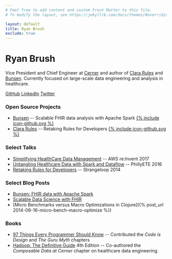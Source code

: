 ```yaml
---
# Feel free to add content and custom Front Matter to this file.
# To modify the layout, see https://jekyllrb.com/docs/themes/#overriding-theme-defaults

layout: default
title: Ryan Brush
exclude: true
---
```

# Ryan Brush
Vice President and Chief Engineer at [Cerner](https://engineering.cerner.com/) and author of [Clara Rules](https://www.clara-rules.org) and [Bunsen](https://engineering.cerner.com/bunsen/). Currently focused on large-scale data engineering and analysis in healthcare.

[GitHub](https://github.com/rbrush)  [LinkedIn](https://www.linkedin.com/in/ryanabrush/)  [Twitter](https://twitter.com/ryanbrush)

### Open Source Projects
* [Bunsen](https://engineering.cerner.com/bunsen/) -- Scalable FHIR data analysis with Apache Spark [{% include icon-github.svg %}](https://github.com/cerner/bunsen)
* [Clara Rules](https://www.clara-rules.org) -- Retaking Rules for Developers [{% include icon-github.svg %}](https://github.com/cerner/clara-rules)

### Select Talks
* [Simplifying HealthCare Data Management](https://youtu.be/5oxsvAzZDts?t=641) -- AWS re:Invent 2017
* [Untangling Healthcare Data with Spark and Dataflow](https://www.youtube.com/watch?v=dFdLXtsUPWI) -- PhillyETE 2016
* [Retaking Rules for Developers](https://www.youtube.com/watch?v=Z6oVuYmRgkk) -- Strangeloop 2014

### Select Blog Posts
* [Bunsen: FHIR data with Apache Spark](https://engineering.cerner.com/blog/announcing-bunsen-fhir-data-with-apache-spark/)
* [Scalable Data Science with FHIR](https://engineering.cerner.com/blog/data-engineering-with-bunsen/)
* [Micro Benchmarks versus Macro Optimizations in Clojure]({% post_url 2014-06-16-micro-bench-macro-optimize %})

### Books
* [97 Things Every Programmer Should Know](https://www.amazon.com/Things-Every-Programmer-Should-Know/dp/0596809484) -- Contributed the _Code is Design_ and _The Guru Myth_ chapters
* [Hadoop: The Definitive Guide](https://www.amazon.com/Hadoop-Definitive-Storage-Analysis-Internet/dp/1491901632/) 4th Edition -- Co-authored the _Composable Data at Cerner_ chapter on healthcare data engineering.
